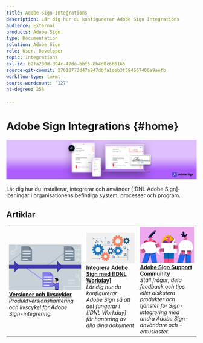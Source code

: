 ```yaml
---
title: Adobe Sign Integrations
description: Lär dig hur du konfigurerar Adobe Sign Integrations
audience: External
products: Adobe Sign
type: Documentation
solution: Adobe Sign
role: User, Developer
topic: Integrations
exl-id: b2fa280d-894c-47da-bbf5-8b4d0c6b6165
source-git-commit: 27610773d47a947dbfa1deb3f594667406a9aefb
workflow-type: tm+mt
source-wordcount: '127'
ht-degree: 25%

---
```


# Adobe Sign Integrations {#home}

![banderoll](images/sign-banner.png)

Lär dig hur du installerar, integrerar och använder [!DNL Adobe Sign]-lösningar i organisationens befintliga system, processer och program.

## Artiklar

<table style="table-layout:fixed">
<tr>
  <td>
    <a href="versions.md">
    <img alt="Lead" src="images/versions.png"/>
    </a>
    <div>
    <a href="versions.md"><strong>Versioner och livscykler</strong></a>
    </div>
    <em>Produktversionshantering och livscykel för Adobe Sign-integrering.</em>
    <br>
  </td>
  <td>
    <a href="workday/tutorial-video.md">
    <img alt="Integrera Adobe Sign med [!DNL Workday]" src="images/wd-integration.png"/>
    </a>
    <div>
    <a href="workday/tutorial-video.md"><strong>Integrera Adobe Sign med [!DNL Workday]</strong></a>
    </div>
    <em>Lär dig hur du konfigurerar Adobe Sign så att det fungerar i [!DNL Workday] för hantering av alla dina dokument</em>
  </td>
  <td>
    <a href="https://community.adobe.com/t5/adobe-sign/bd-p/adobe-sign?page=1&amp;sort=latest_replies&amp;filter=all">
    <img alt="Adobe Sign Support Community" src="images/sign-forum.png"/>
    </a>
    <div>
    <a href="https://community.adobe.com/t5/adobe-sign/bd-p/adobe-sign?page=1&amp;sort=latest_replies&amp;filter=all"><strong>Adobe Sign Support Community</strong></a>
    </div>
    <em>Ställ frågor, dela feedback och tips eller diskutera produkter och tjänster för Sign-integrering med andra Adobe Sign-användare och -entusiaster.</em>
    <br>
  </td>
</tr>
</table>
